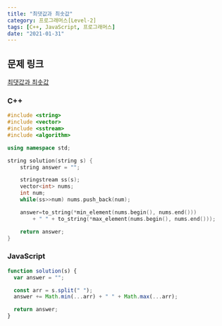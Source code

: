 ```yaml
---
title: "최댓값과 최솟값"
category: 프로그래머스[Level-2]
tags: [C++, JavaScript, 프로그래머스]
date: "2021-01-31"
---
```


## 문제 링크

[최댓값과 최솟값](https://programmers.co.kr/learn/courses/30/lessons/12939)

### C++

```cpp
#include <string>
#include <vector>
#include <sstream>
#include <algorithm>

using namespace std;

string solution(string s) {
    string answer = "";

    stringstream ss(s);
    vector<int> nums;
    int num;
    while(ss>>num) nums.push_back(num);

    answer=to_string(*min_element(nums.begin(), nums.end()))
        + " " + to_string(*max_element(nums.begin(), nums.end()));

    return answer;
}
```

### JavaScript

```js
function solution(s) {
  var answer = "";

  const arr = s.split(" ");
  answer += Math.min(...arr) + " " + Math.max(...arr);

  return answer;
}
```
